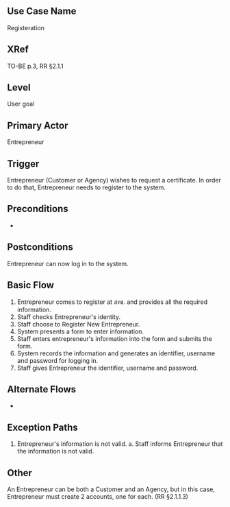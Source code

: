 

Use Case Name
-------------
Registeration

XRef
----
TO-BE p.3, RR §2.1.1

Level
-----
User goal

Primary Actor
-------------
Entrepreneur

Trigger
-------
Entrepreneur (Customer or Agency) wishes to request a certificate. 
In order to do that, Entrepreneur needs to register to the system.


Preconditions
-------------
-

Postconditions
--------------
Entrepreneur can now log in to the system.

Basic Flow
----------
1. Entrepreneur comes to register at สทช. and provides all the required information.
2. Staff checks Entrepreneur's identity.
3. Staff choose to Register New Entrepreneur.
4. System presents a form to enter information.
5. Staff enters entrepreneur's information into the form and submits the form.
6. System records the information and generates an identifier, username and password for logging in.
7. Staff gives Entrepreneur the identifier, username and password.

Alternate Flows
---------------
-

Exception Paths
--------------------
1. Entrepreneur's information is not valid.
a. Staff informs Entrepreneur that the information is not valid.

Other
-------
An Entrepreneur can be both a Customer and an Agency, but in this case, Entrepreneur must create 2 accounts, one for each. (RR §2.1.1.3)